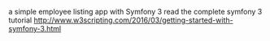 a simple employee listing app with Symfony 3
read the complete symfony 3 tutorial <a href="http://www.w3scripting.com/2016/03/getting-started-with-symfony-3.html">http://www.w3scripting.com/2016/03/getting-started-with-symfony-3.html</a> 
